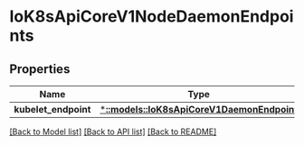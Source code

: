 # IoK8sApiCoreV1NodeDaemonEndpoints

## Properties
Name | Type | Description | Notes
------------ | ------------- | ------------- | -------------
**kubelet_endpoint** | [***::models::IoK8sApiCoreV1DaemonEndpoint**](io.k8s.api.core.v1.DaemonEndpoint.md) |  | [optional] 

[[Back to Model list]](../README.md#documentation-for-models) [[Back to API list]](../README.md#documentation-for-api-endpoints) [[Back to README]](../README.md)


